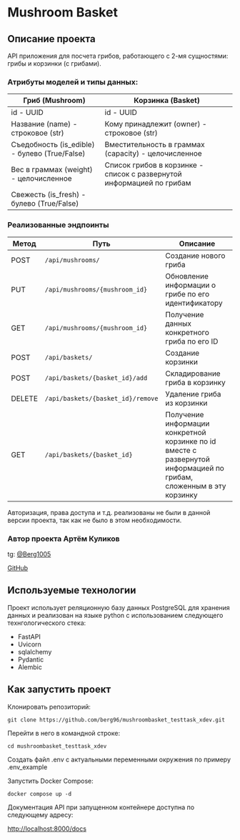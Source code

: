 # Mushroom Basket

## Описание проекта

API приложения для посчета грибов, работающего с 2-мя сущностями: грибы и корзинки (с грибами).

### Атрибуты моделей и типы данных:

| Гриб (Mushroom)                                                    | Корзинка (Basket)                                                     |
|--------------------------------------------------------------------|-----------------------------------------------------------------------|
| id - UUID                                                          | id - UUID                                                             |
| Название (name) - строковое (str)                                  | Кому принадлежит (owner) - строковое (str)                            |
| Съедобность (is_edible) - булево (True/False)                      | Вместительность в граммах (capacity) - целочисленное                  |
| Вес в граммах (weight) - целочисленное                             | Список грибов в корзинке - список с развернутой информацией по грибам |
| Свежесть (is_fresh) - булево (True/False)                          |                                                                       |

### Реализованные эндпоинты

| Метод | Путь                             | Описание                                            |
|-------|----------------------------------|-----------------------------------------------------|
| POST  | `/api/mushrooms/`                | Создание нового гриба                               |
| PUT   | `/api/mushrooms/{mushroom_id}`   | Обновление информации о грибе по его идентификатору |
| GET   | `/api/mushrooms/{mushroom_id}`   | Получение данных конкретного гриба по его ID        |
| POST  | `/api/baskets/`                  | Создание корзинки                                   |
| POST  | `/api/baskets/{basket_id}/add`   | Складирование гриба в корзинку                      |
| DELETE| `/api/baskets/{basket_id}/remove`| Удаление гриба из корзинки                          |
| GET   | `/api/baskets/{basket_id}`       | Получение информации конкретной корзинке по id вместе с развернутой информацией по грибам, сложенным в эту корзинку|

Авторизация, права доступа и т.д. реализованы не были в данной версии проекта, так как не было в этом необходимости.


### Автор проекта Артём Куликов

tg: [@Berg1005](https://t.me/berg1005)

[GitHub](https://github.com/berg96)

## Используемые технологии 

Проект использует реляционную базу данных PostgreSQL для хранения данных и реализован на языке python c использованием следующего технгологического стека:

* FastAPI
* Uvicorn
* sqlalchemy
* Pydantic
* Alembic

## Как запустить проект

Клонировать репозиторий:
```
git clone https://github.com/berg96/mushroombasket_testtask_xdev.git
```
Перейти в него в командной строке:
```
cd mushroombasket_testtask_xdev
```
Создать файл .env с актуальными переменными окружения по примеру .env_example

Запустить Docker Compose:
```
docker compose up -d
```
Документация API при запущенном контейнере доступна по следующему адресу:

[http://localhost:8000/docs](http://localhost:8000/docs)

